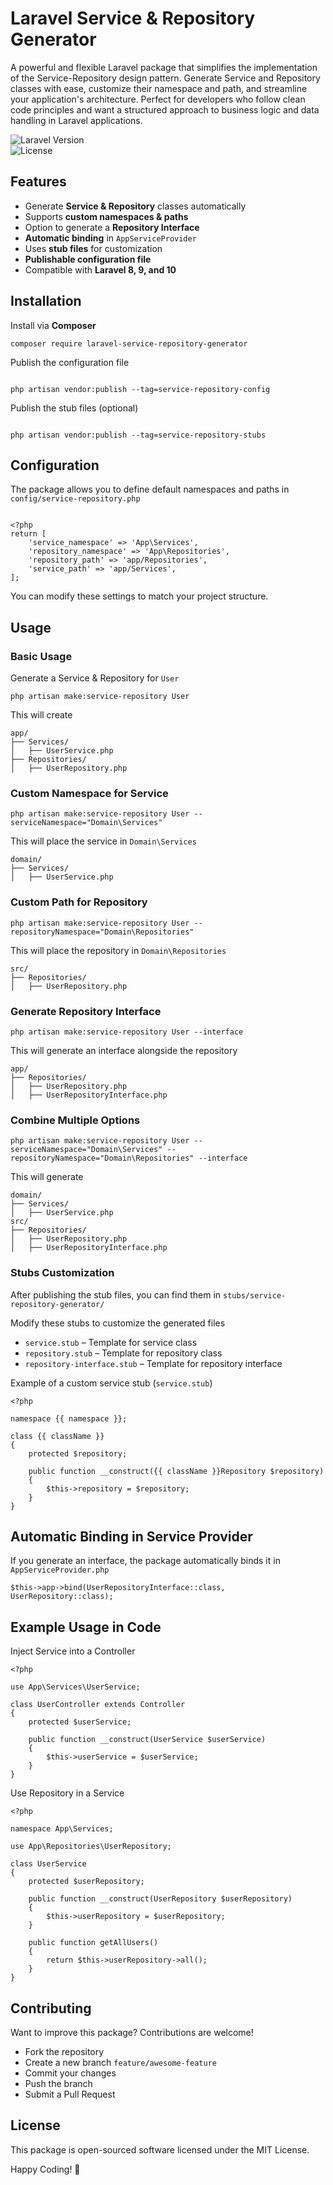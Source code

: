 # Laravel Service & Repository Generator

A powerful and flexible Laravel package that simplifies the implementation of the Service-Repository design pattern. Generate Service and Repository classes with ease, customize their namespace and path, and streamline your application's architecture. Perfect for developers who follow clean code principles and want a structured approach to business logic and data handling in Laravel applications.

![Laravel Version](https://img.shields.io/badge/Laravel-8%20|%209%20|%2010%20|%2011%20-blue.svg?style=flat-square)  
![License](https://img.shields.io/badge/license-MIT-green.svg?style=flat-square)

## Features

- Generate **Service & Repository** classes automatically
- Supports **custom namespaces & paths**
- Option to generate a **Repository Interface**
- **Automatic binding** in `AppServiceProvider`
- Uses **stub files** for customization
- **Publishable configuration file**
- Compatible with **Laravel 8, 9, and 10**

## Installation

Install via **Composer**

```
composer require laravel-service-repository-generator
```

Publish the configuration file

```

php artisan vendor:publish --tag=service-repository-config

```

Publish the stub files (optional)

```

php artisan vendor:publish --tag=service-repository-stubs

```

## Configuration

The package allows you to define default namespaces and paths in `config/service-repository.php`

```

<?php
return [
    'service_namespace' => 'App\Services',
    'repository_namespace' => 'App\Repositories',
    'repository_path' => 'app/Repositories',
    'service_path' => 'app/Services',
];
```

You can modify these settings to match your project structure.

## Usage

### Basic Usage

Generate a Service & Repository for `User`

```
php artisan make:service-repository User
```

This will create

```
app/
├── Services/
│   ├── UserService.php
├── Repositories/
│   ├── UserRepository.php
```

### Custom Namespace for Service

```
php artisan make:service-repository User --serviceNamespace="Domain\Services"
```

This will place the service in `Domain\Services`

```
domain/
├── Services/
│   ├── UserService.php
```

### Custom Path for Repository

```
php artisan make:service-repository User --repositoryNamespace="Domain\Repositories"
```

This will place the repository in `Domain\Repositories`

```
src/
├── Repositories/
│   ├── UserRepository.php
```

### Generate Repository Interface

```
php artisan make:service-repository User --interface
```

This will generate an interface alongside the repository

```
app/
├── Repositories/
│   ├── UserRepository.php
│   ├── UserRepositoryInterface.php
```

### Combine Multiple Options

```
php artisan make:service-repository User --serviceNamespace="Domain\Services" --repositoryNamespace="Domain\Repositories" --interface
```

This will generate

```
domain/
├── Services/
│   ├── UserService.php
src/
├── Repositories/
│   ├── UserRepository.php
│   ├── UserRepositoryInterface.php
```

### Stubs Customization

After publishing the stub files, you can find them in `stubs/service-repository-generator/`

Modify these stubs to customize the generated files

- `service.stub` – Template for service class
- `repository.stub` – Template for repository class
- `repository-interface.stub` – Template for repository interface

Example of a custom service stub (`service.stub`)

```
<?php

namespace {{ namespace }};

class {{ className }}
{
    protected $repository;

    public function __construct({{ className }}Repository $repository)
    {
        $this->repository = $repository;
    }
}

```

## Automatic Binding in Service Provider

If you generate an interface, the package automatically binds it in `AppServiceProvider.php`

```
$this->app->bind(UserRepositoryInterface::class, UserRepository::class);
```

## Example Usage in Code

Inject Service into a Controller

```
<?php

use App\Services\UserService;

class UserController extends Controller
{
    protected $userService;

    public function __construct(UserService $userService)
    {
        $this->userService = $userService;
    }
}
```

Use Repository in a Service

```
<?php

namespace App\Services;

use App\Repositories\UserRepository;

class UserService
{
    protected $userRepository;

    public function __construct(UserRepository $userRepository)
    {
        $this->userRepository = $userRepository;
    }

    public function getAllUsers()
    {
        return $this->userRepository->all();
    }
}

```

## Contributing

Want to improve this package? Contributions are welcome!

- Fork the repository
- Create a new branch `feature/awesome-feature`
- Commit your changes
- Push the branch
- Submit a Pull Request

## License

This package is open-sourced software licensed under the MIT License.

Happy Coding! 🎉
